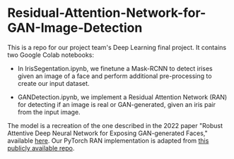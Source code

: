 # Residual-Attention-Network-for-GAN-Image-Detection

This is a repo for our project team's Deep Learning final project. It contains two Google Colab notebooks:

* In IrisSegentation.ipynb, we finetune a Mask-RCNN to detect irises given an image of a face and perform additional pre-processing to create our input dataset.

* GANDetection.ipynb, we implement a Residual Attention Network (RAN) for detecting if an image is real or GAN-generated, given an iris pair from the input image.

The model is a recreation of the one described in the 2022 paper "Robust Attentive Deep Neural Network for Exposing GAN-generated Faces," available [here](https://arxiv.org/abs/2109.02167). Our PyTorch RAN implementation is adapted from [this publicly available repo](https://github.com/tengshaofeng/ResidualAttentionNetwork-pytorch). 
